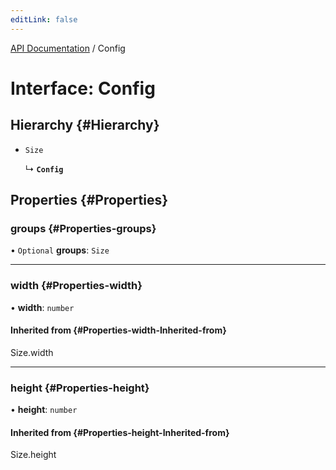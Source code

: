 ```yaml
---
editLink: false
---
```


[API Documentation](../index.md) / Config

# Interface: Config

## Hierarchy {#Hierarchy}

- `Size`

  ↳ **`Config`**

## Properties {#Properties}

### groups {#Properties-groups}

• `Optional` **groups**: `Size`

___

### width {#Properties-width}

• **width**: `number`

#### Inherited from {#Properties-width-Inherited-from}

Size.width

___

### height {#Properties-height}

• **height**: `number`

#### Inherited from {#Properties-height-Inherited-from}

Size.height
